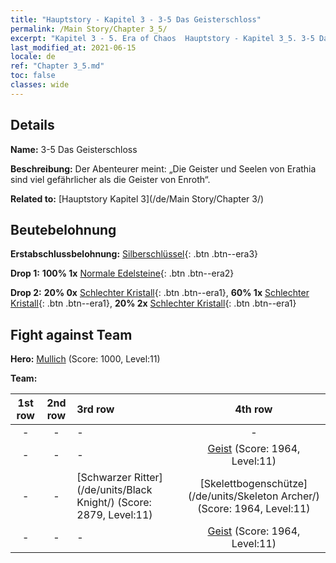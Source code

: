 ```yaml
---
title: "Hauptstory - Kapitel 3 - 3-5 Das Geisterschloss"
permalink: /Main Story/Chapter 3_5/
excerpt: "Kapitel 3 - 5. Era of Chaos  Hauptstory - Kapitel 3_5. 3-5 Das Geisterschloss"
last_modified_at: 2021-06-15
locale: de
ref: "Chapter 3_5.md"
toc: false
classes: wide
---
```


## Details

 **Name:** 3-5 Das Geisterschloss

 **Beschreibung:** Der Abenteurer meint: „Die Geister und Seelen von Erathia sind viel gefährlicher als die Geister von Enroth“.

 **Related to:** [Hauptstory Kapitel 3](/de/Main Story/Chapter 3/)

## Beutebelohnung

 **Erstabschlussbelohnung:** [Silberschlüssel](/ItemsDE/con_693/){: .btn .btn--era3}

 **Drop 1:** **100% 1x** [Normale Edelsteine](/ItemsDE/mat_10/){: .btn .btn--era2}

 **Drop 2:** **20% 0x** [Schlechter Kristall](/ItemsDE/mat_5/){: .btn .btn--era1}, **60% 1x** [Schlechter Kristall](/ItemsDE/mat_5/){: .btn .btn--era1}, **20% 2x** [Schlechter Kristall](/ItemsDE/mat_5/){: .btn .btn--era1}


## Fight against Team
 **Hero:** [Mullich](/de/heroes/Mullich/) (Score: 1000, Level:11)

 **Team:**


  | 1st row | 2nd row | 3rd row | 4th row |
  |:----:|:----:|:----|:----:|
  | - | - | - | - |
  | - | - | - | [Geist](/de/units/Wight/) (Score: 1964, Level:11)  |
  | - | - | [Schwarzer Ritter](/de/units/Black Knight/) (Score: 2879, Level:11)  | [Skelettbogenschütze](/de/units/Skeleton Archer/) (Score: 1964, Level:11)  |
  | - | - | - | [Geist](/de/units/Wight/) (Score: 1964, Level:11)  |


